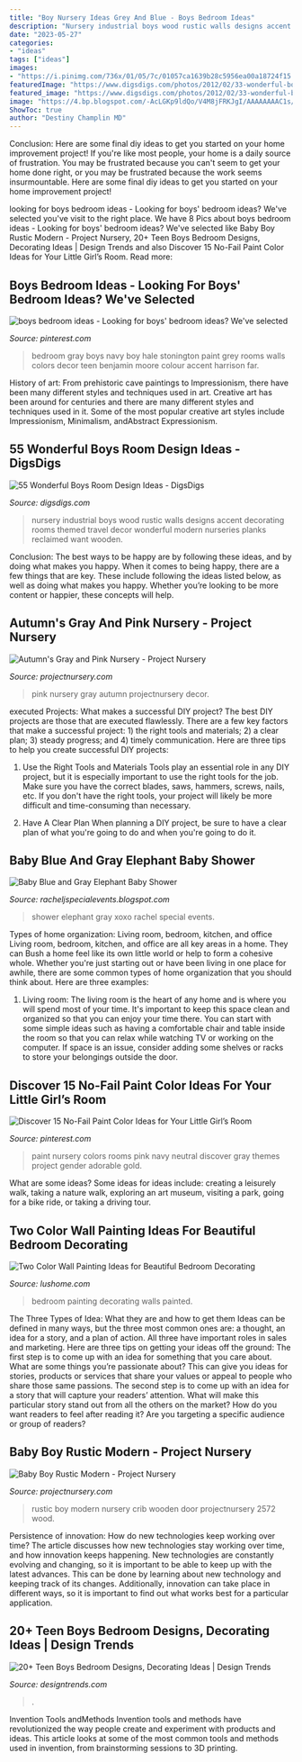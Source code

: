 ```yaml
---
title: "Boy Nursery Ideas Grey And Blue - Boys Bedroom Ideas"
description: "Nursery industrial boys wood rustic walls designs accent decorating rooms themed travel decor wonderful modern nurseries planks reclaimed want wooden"
date: "2023-05-27"
categories:
- "ideas"
tags: ["ideas"]
images:
- "https://i.pinimg.com/736x/01/05/7c/01057ca1639b28c5956ea00a18724f15.jpg"
featuredImage: "https://www.digsdigs.com/photos/2012/02/33-wonderful-boys-room-design-ideas-3.jpg"
featured_image: "https://www.digsdigs.com/photos/2012/02/33-wonderful-boys-room-design-ideas-3.jpg"
image: "https://4.bp.blogspot.com/-AcLGKp9ldQo/V4M8jFRKJgI/AAAAAAAAC1s/7wBQ5gLqjNUyOLPS46v9x6VEM94aXjaXACKgB/s1600/9web.jpg"
ShowToc: true
author: "Destiny Champlin MD"
---
```



Conclusion: Here are some final diy ideas to get you started on your home improvement project!
If you're like most people, your home is a daily source of frustration. You may be frustrated because you can't seem to get your home done right, or you may be frustrated because the work seems insurmountable. Here are some final diy ideas to get you started on your home improvement project!

	

		
looking for boys bedroom ideas - Looking for boys&#039; bedroom ideas? We&#039;ve selected you've visit to the right place. We have 8 Pics about boys bedroom ideas - Looking for boys&#039; bedroom ideas? We&#039;ve selected like Baby Boy Rustic Modern - Project Nursery, 20+ Teen Boys Bedroom Designs, Decorating Ideas | Design Trends and also Discover 15 No-Fail Paint Color Ideas for Your Little Girl’s Room. Read more:
		
    
## Boys Bedroom Ideas - Looking For Boys&#039; Bedroom Ideas? We&#039;ve Selected

<img loading=lazy src="https://i.pinimg.com/736x/b2/57/67/b257678b8a8492efb420b1561b8c25f5--gray-boys-rooms-gray-living-rooms.jpg" onerror="this.onerror=null;this.src='https://tse4.mm.bing.net/th?id=OIP.t3wIb2SRN3arwPi4R5sd4wHaLE&amp;pid=15.1';" alt="boys bedroom ideas - Looking for boys&#039; bedroom ideas? We&#039;ve selected">

_Source: pinterest.com_

>bedroom gray boys navy boy hale stonington paint grey rooms walls colors decor teen benjamin moore colour accent harrison far. 

	

History of art: From prehistoric cave paintings to Impressionism, there have been many different styles and techniques used in art.
Creative art has been around for centuries and there are many different styles and techniques used in it. Some of the most popular creative art styles include Impressionism, Minimalism, andAbstract Expressionism.

    
## 55 Wonderful Boys Room Design Ideas - DigsDigs

<img loading=lazy src="https://www.digsdigs.com/photos/2012/02/33-wonderful-boys-room-design-ideas-3.jpg" onerror="this.onerror=null;this.src='https://tse3.mm.bing.net/th?id=OIP.MdVRvIg881AnrpImVjoAHgHaLH&amp;pid=15.1';" alt="55 Wonderful Boys Room Design Ideas - DigsDigs">

_Source: digsdigs.com_

>nursery industrial boys wood rustic walls designs accent decorating rooms themed travel decor wonderful modern nurseries planks reclaimed want wooden. 

	

Conclusion: The best ways to be happy are by following these ideas, and by doing what makes you happy.
When it comes to being happy, there are a few things that are key. These include following the ideas listed below, as well as doing what makes you happy. Whether you’re looking to be more content or happier, these concepts will help.

    
## Autumn&#039;s Gray And Pink Nursery - Project Nursery

<img loading=lazy src="https://projectnursery.com/wp-content/uploads/2014/05/DSC_0037.jpg" onerror="this.onerror=null;this.src='https://tse3.mm.bing.net/th?id=OIP._FrAQnOr-UoYD-fRVEXSVwHaLJ&amp;pid=15.1';" alt="Autumn&#039;s Gray and Pink Nursery - Project Nursery">

_Source: projectnursery.com_

>pink nursery gray autumn projectnursery decor. 

	

executed Projects: What makes a successful DIY project?
The best DIY projects are those that are executed flawlessly. There are a few key factors that make a successful project: 1) the right tools and materials; 2) a clear plan; 3) steady progress; and 4) timely communication. Here are three tips to help you create successful DIY projects:
1. Use the Right Tools and Materials
Tools play an essential role in any DIY project, but it is especially important to use the right tools for the job. Make sure you have the correct blades, saws, hammers, screws, nails, etc. If you don't have the right tools, your project will likely be more difficult and time-consuming than necessary.

2. Have A Clear Plan
When planning a DIY project, be sure to have a clear plan of what you're going to do and when you're going to do it.

    
## Baby Blue And Gray Elephant Baby Shower

<img loading=lazy src="https://4.bp.blogspot.com/-AcLGKp9ldQo/V4M8jFRKJgI/AAAAAAAAC1s/7wBQ5gLqjNUyOLPS46v9x6VEM94aXjaXACKgB/s1600/9web.jpg" onerror="this.onerror=null;this.src='https://tse4.mm.bing.net/th?id=OIP.oxNR-nh09afHm1Wf506hAgHaE8&amp;pid=15.1';" alt="Baby Blue and Gray Elephant Baby Shower">

_Source: racheljspecialevents.blogspot.com_

>shower elephant gray xoxo rachel special events. 

	

Types of home organization: Living room, bedroom, kitchen, and office
Living room, bedroom, kitchen, and office are all key areas in a home. They can Bush a home feel like its own little world or help to form a cohesive whole. Whether you're just starting out or have been living in one place for awhile, there are some common types of home organization that you should think about. Here are three examples:
1. Living room: The living room is the heart of any home and is where you will spend most of your time. It's important to keep this space clean and organized so that you can enjoy your time there. You can start with some simple ideas such as having a comfortable chair and table inside the room so that you can relax while watching TV or working on the computer. If space is an issue, consider adding some shelves or racks to store your belongings outside the door.


    
## Discover 15 No-Fail Paint Color Ideas For Your Little Girl’s Room

<img loading=lazy src="https://i.pinimg.com/736x/01/05/7c/01057ca1639b28c5956ea00a18724f15.jpg" onerror="this.onerror=null;this.src='https://tse3.mm.bing.net/th?id=OIP.vQIWERExtAb6pZLuW1fuWQHaLc&amp;pid=15.1';" alt="Discover 15 No-Fail Paint Color Ideas for Your Little Girl’s Room">

_Source: pinterest.com_

>paint nursery colors rooms pink navy neutral discover gray themes project gender adorable gold. 

	

What are some ideas?
Some ideas for ideas include: creating a leisurely walk, taking a nature walk, exploring an art museum, visiting a park, going for a bike ride, or taking a driving tour.

    
## Two Color Wall Painting Ideas For Beautiful Bedroom Decorating

<img loading=lazy src="https://www.lushome.com/wp-content/uploads/2016/06/partially-painted-walls-bedroom-decorating-ideas-15.jpg" onerror="this.onerror=null;this.src='https://tse4.mm.bing.net/th?id=OIP.SjmD8ld-qTKG4XqcqOgyGQHaJi&amp;pid=15.1';" alt="Two Color Wall Painting Ideas for Beautiful Bedroom Decorating">

_Source: lushome.com_

>bedroom painting decorating walls painted. 

	

The Three Types of Idea: What they are and how to get them
Ideas can be defined in many ways, but the three most common ones are: a thought, an idea for a story, and a plan of action. All three have important roles in sales and marketing. Here are three tips on getting your ideas off the ground: 
The first step is to come up with an idea for something that you care about. What are some things you’re passionate about? This can give you ideas for stories, products or services that share your values or appeal to people who share those same passions. 
The second step is to come up with an idea for a story that will capture your readers’ attention. What will make this particular story stand out from all the others on the market? How do you want readers to feel after reading it? Are you targeting a specific audience or group of readers?

    
## Baby Boy Rustic Modern - Project Nursery

<img loading=lazy src="https://projectnursery.com/wp-content/uploads/2013/05/IMG_2572.jpg" onerror="this.onerror=null;this.src='https://tse2.mm.bing.net/th?id=OIP.psuCqICtM3C0jcha1BNVoAHaJ4&amp;pid=15.1';" alt="Baby Boy Rustic Modern - Project Nursery">

_Source: projectnursery.com_

>rustic boy modern nursery crib wooden door projectnursery 2572 wood. 

	

Persistence of innovation: How do new technologies keep working over time?
The article discusses how new technologies stay working over time, and how innovation keeps happening. New technologies are constantly evolving and changing, so it is important to be able to keep up with the latest advances. This can be done by learning about new technology and keeping track of its changes. Additionally, innovation can take place in different ways, so it is important to find out what works best for a particular application.

    
## 20+ Teen Boys Bedroom Designs, Decorating Ideas | Design Trends

<img loading=lazy src="https://images.designtrends.com/wp-content/uploads/2016/03/24064225/Classic-Teen-Boys-Bedroom-Ideas.jpg" onerror="this.onerror=null;this.src='https://tse2.mm.bing.net/th?id=OIP.Z4kLOrtaWKWlfb24JWlkkAHaGy&amp;pid=15.1';" alt="20+ Teen Boys Bedroom Designs, Decorating Ideas | Design Trends">

_Source: designtrends.com_

>. 

	

Invention Tools andMethods
Invention tools and methods have revolutionized the way people create and experiment with products and ideas. This article looks at some of the most common tools and methods used in invention, from brainstorming sessions to 3D printing.

